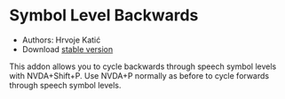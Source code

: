# Symbol Level Backwards #

* Authors: Hrvoje Katić
* Download [stable version][1]

This addon allows you to cycle backwards through speech symbol levels with NVDA+Shift+P. Use NVDA+P normally as before to cycle forwards through speech symbol levels.

[1]: https://github.com/nvdaaddons/symbolLevelBackwards/releases/download/V1.0/symbolLevelBackwards-1.0.nvda-addon
